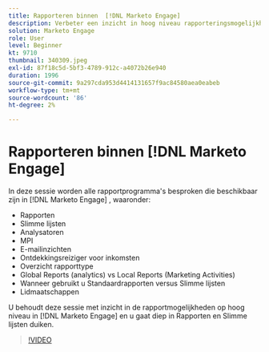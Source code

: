 ```yaml
---
title: Rapporteren binnen  [!DNL Marketo Engage]
description: Verbeter een inzicht in hoog niveau rapporteringsmogelijkheden binnen  [!DNL Marketo Engage], en een diepe duik in Rapporten en Slimme Lijsten.
solution: Marketo Engage
role: User
level: Beginner
kt: 9710
thumbnail: 340309.jpeg
exl-id: 87f18c5d-5bf3-4789-912c-a4072b26e940
duration: 1996
source-git-commit: 9a297cda953d4414131657f9ac84580aea0eabeb
workflow-type: tm+mt
source-wordcount: '86'
ht-degree: 2%

---
```


# Rapporteren binnen [!DNL Marketo Engage]

In deze sessie worden alle rapportprogramma&#39;s besproken die beschikbaar zijn in [!DNL Marketo Engage] , waaronder:

* Rapporten
* Slimme lijsten
* Analysatoren
* MPI
* E-mailinzichten
* Ontdekkingsreiziger voor inkomsten
* Overzicht rapporttype
* Global Reports (analytics) vs Local Reports (Marketing Activities)
* Wanneer gebruikt u Standaardrapporten versus Slimme lijsten
* Lidmaatschappen

U behoudt deze sessie met inzicht in de rapportmogelijkheden op hoog niveau in [!DNL Marketo Engage] en u gaat diep in Rapporten en Slimme lijsten duiken.

>[!VIDEO](https://video.tv.adobe.com/v/340309/?quality=12&learn=on)
